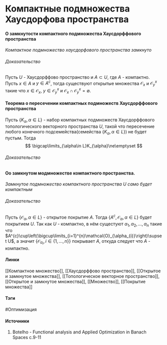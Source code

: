# Компактные подмножества Хаусдорфова пространства
#### О замкнутости компактного подмножества Хаусдорффового пространства
*Компактное подмножество хаусдорфового пространства замкнуто*
###### Доказательство
Пусть $U$ - Хаусдорффово пространство и $A\subset U$, где $A$ - компактно. Пусть $x\in A$ и $y\in A^{c}$, тогда существуют открытые множества $\mathcal{O}_{x}$ и $\mathcal{O}_{y}^{x}$ такие что $x\in\mathcal{O}_{x}$, $y\in\mathcal{O}_{y}^{x}$ и $\mathcal{O}_{x}\cap\mathcal{O}_{y}^{x}=\emptyset$.
#### Теорема о пересечении компактных подмножеств Хаусдорффового пространства
Пусть $\{K_{\alpha},\alpha\in L\}$ - набор компактных подмножеств Хаусдорффового топологического векторного пространства $U$, такой что пересечение любого конечного подсемейства(семейства $\{K_{\alpha},\alpha\in L\}$) не будет пустым.
Тогда 
$$
\bigcap\limits_{\alpha\in L}K_{\alpha}\ne\emptyset
$$
###### Доказательство

#### Оо замкнутом модмножестве компактного пространства.
*Замкнутое подмножество компактного пространства $U$ само будет компактным*
###### Доказательство
Пусть $\{\mathcal{O}_{\alpha},\alpha\in L\}$ - открытое покрытие $A$. Тогда $\{A^{c},\mathcal{O}_{\alpha},\alpha\in L\}$ будет покрытием $U$. Так как $U$ - компактно, в нём сущестуют $\alpha_{1},\alpha_{2},\dots,\alpha_{n}$ такие что $A^{c}\cup\left(\bigcup\limits_{i=1}^{n}\mathcal{O}_{\alpha_{i}}\right)\supset U$, а значит $\{\mathcal{O}_{\alpha_{i}},i\in\{1,\dots,n\}\}$ покрывает $A$, откуда следует что $A$ - компактно.
#### Линки
 [[Компактное множество]],
 [[Хаусдорффово пространство]],
 [[Открытое и замкнутое множества]],
 [[Топологическое векторное пространство]],
 [[Открытое и замкнутое множества]],
 [[Множество]],
 [[Покрытие множества]]
#### Тэги
 #Оптимизация 
#### Источники
 1. Botelho - Functional analysis and Applied Optimization in Banach Spaces с.9-11